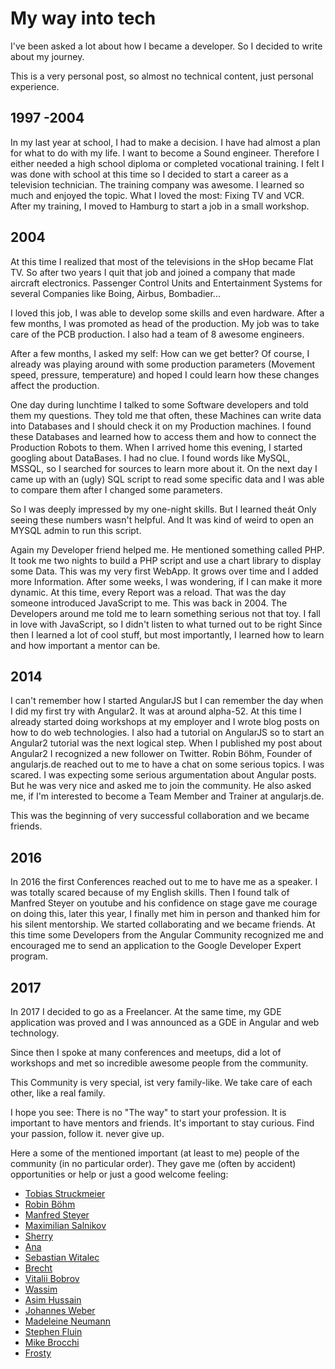 # My way into tech

I've been asked a lot about how I became a developer.
So I decided to write about my journey.

This is a very personal post, so almost no technical content, just personal experience.

## 1997 -2004

In my last year at school, I had to make a decision. I have had almost a plan for what to do with my life. I want to become a Sound engineer.
Therefore I either needed a high school diploma or completed vocational training.
I felt I was done with school at this time so I decided to start a career as a television technician.
The training company was awesome.
I learned so much and enjoyed the topic.
What I loved the most: Fixing TV and VCR. After my training, I moved to Hamburg to start a job in a small workshop.

## 2004

At this time I realized that most of the televisions in the sHop became Flat TV.
So after two years I quit that job and joined a company that made aircraft electronics. Passenger Control Units and Entertainment Systems for several Companies like Boing, Airbus, Bombadier...

I loved this job, I was able to develop some skills and even hardware.
After a few months, I was promoted as head of the production.
My job was to take care of the PCB production. I also had a team of 8 awesome engineers.

After a few months, I asked my self: How can we get better? Of course, I already was playing around with some production parameters (Movement speed, pressure, temperature) and hoped I could learn how these changes affect the production.

One day during lunchtime I talked to some Software developers and told them my questions. They told me that often, these Machines can write data into Databases and I should check it on my Production machines. I found these Databases and learned how to access them and how to connect the Production Robots to them.
When I arrived home this evening, I started googling about DataBases. I had no clue. I found words like MySQL, MSSQL, so I searched for sources to learn more about it.
On the next day I came up with an (ugly) SQL script to read some specific data and I was able to compare them after I changed some parameters.

So I was deeply impressed by my one-night skills.
But I learned theát Only seeing these numbers wasn't helpful.
And It was kind of weird to open an MYSQL admin to run this script.

Again my Developer friend helped me. He mentioned something called PHP.
It took me two nights to build a PHP script and use a chart library to display some Data.
This was my very first WebApp.
It grows over time and I added more Information. After some weeks, I was wondering, if I can make it more dynamic. At this time, every Report was a reload.
That was the day someone introduced JavaScript to me. This was back in 2004. The Developers around me told me to learn something serious not that toy. I fall in love with JavaScript, so I didn't listen to what turned out to be right
Since then I learned a lot of cool stuff, but most importantly, I learned how to learn and how important a mentor can be.

## 2014

I can't remember how I started AngularJS but I can remember the day when I did my first try with Angular2. It was at around alpha-52.
At this time I already started doing workshops at my employer and I wrote blog posts on how to do web technologies.
I also had a tutorial on AngularJS so to start an Angular2 tutorial was the next logical step.
When I published my post about Angular2 I recognized a new follower on Twitter.
Robin Böhm, Founder of angularjs.de reached out to me to have a chat on some serious topics.
I was scared.
I was expecting some serious argumentation about Angular posts.
But he was very nice and asked me to join the community. He also asked me, if I'm interested to become a Team Member and Trainer at angularjs.de.

This was the beginning of very successful collaboration and we became friends.

## 2016

In 2016 the first Conferences reached out to me to have me as a speaker. I was totally scared because of my English skills. Then I found talk of Manfred Steyer on youtube and his confidence on stage gave me courage on doing this, later this year, I finally met him in person and thanked him for his silent mentorship.
We started collaborating and we became friends.
At this time some Developers from the Angular Community recognized me and encouraged me to send an application to the Google Developer Expert program.

## 2017

In 2017 I decided to go as a Freelancer. At the same time, my GDE application was proved and I was announced as a GDE in Angular and web technology.

Since then I spoke at many conferences and meetups, did a lot of workshops and met so incredible awesome people from the community.

This Community is very special, ist very family-like.
We take care of each other, like a real family.

I hope you see: There is no "The way" to start your profession. It is important to have mentors and friends. It's important to stay curious. Find your passion, follow it. never give up.

Here a some of the mentioned important (at least to me) people of the community (in no particular order).
They gave me (often by accident) opportunities or help or just a good welcome feeling:

- <a href="https://twitter.com/tobmaster"  target="_blank">Tobias Struckmeier</a>
- <a href="https://twitter.com/robinboehm"  target="_blank">Robin Böhm</a>
- <a href="https://twitter.com/ManfredSteyer"  target="_blank">Manfred Steyer</a>
- <a href="https://twitter.com/webmaxru"  target="_blank">Maximilian Salnikov</a>
- <a href="https://twitter.com/sherrrylst"  target="_blank">Sherry</a>
- <a href="https://twitter.com/AnaCidre_"  target="_blank">Ana</a>
- <a href="https://twitter.com/sebawita"  target="_blank">Sebastian Witalec</a>
- <a href="https://twitter.com/brechtbilliet"  target="_blank">Brecht</a>
- <a href="https://twitter.com/bobrov1989"  target="_blank">Vitalii Bobrov</a>
- <a href="https://twitter.com/manekinekko"  target="_blank">Wassim</a>
- <a href="https://twitter.com/jawache"  target="_blank">Asim Hussain</a>
- <a href="https://twitter.com/jowe"  target="_blank">Johannes Weber</a>
- <a href="https://twitter.com/Maggysche"  target="_blank">Madeleine Neumann</a>
- <a href="https://twitter.com/stephenfluin"  target="_blank">Stephen Fluin</a>
- <a href="https://twitter.com/Brocco"  target="_blank">Mike Brocchi</a>
- <a href="https://twitter.com/aaronfrost"  target="_blank">Frosty</a>
